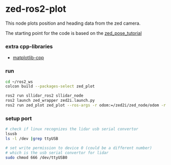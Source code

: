 # zed-ros2-plot

This node plots position and heading data from the zed camera.

The starting point for the code is based on the [zed_pose_tutorial](https://github.com/stereolabs/zed-ros2-examples/tree/master/tutorials/zed_pose_tutorial)

### extra cpp-libraries
* [matplotlib-cpp](https://github.com/lava/matplotlib-cpp)

### run

```bash
cd ~/ros2_ws
colcon build --packages-select zed_plot

ros2 run sllidar_ros2 sllidar_node
ros2 launch zed_wrapper zed2i.launch.py
ros2 run zed_plot zed_plot --ros-args -r odom:=/zed2i/zed_node/odom -r pose:=/zed2i/zed_node/pose
```

### setup port
```bash
# check if linux recognizes the lidar usb serial convertor
lsusb
ls -l /dev |grep ttyUSB

# set write permission to device 0 (could be a different number)
# which is the usb serial convertor for lidar
sudo chmod 666 /dev/ttyUSB0
```
